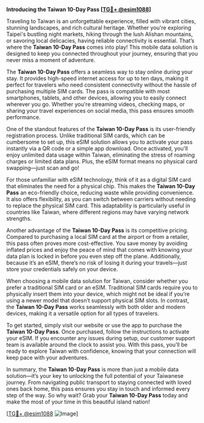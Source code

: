 **Introducing the Taiwan 10-Day Pass [[TG💪+ @esim1088](https://t.me/s/esim1088)]**

Traveling to Taiwan is an unforgettable experience, filled with vibrant cities, stunning landscapes, and rich cultural heritage. Whether you're exploring Taipei's bustling night markets, hiking through the lush Alishan mountains, or savoring local delicacies, having reliable connectivity is essential. That’s where the **Taiwan 10-Day Pass** comes into play! This mobile data solution is designed to keep you connected throughout your journey, ensuring that you never miss a moment of adventure.

The **Taiwan 10-Day Pass** offers a seamless way to stay online during your stay. It provides high-speed internet access for up to ten days, making it perfect for travelers who need consistent connectivity without the hassle of purchasing multiple SIM cards. The pass is compatible with most smartphones, tablets, and other devices, allowing you to easily connect wherever you go. Whether you're streaming videos, checking maps, or sharing your travel experiences on social media, this pass ensures smooth performance.

One of the standout features of the **Taiwan 10-Day Pass** is its user-friendly registration process. Unlike traditional SIM cards, which can be cumbersome to set up, this eSIM solution allows you to activate your pass instantly via a QR code or a simple app download. Once activated, you'll enjoy unlimited data usage within Taiwan, eliminating the stress of roaming charges or limited data plans. Plus, the eSIM format means no physical card swapping—just scan and go!

For those unfamiliar with eSIM technology, think of it as a digital SIM card that eliminates the need for a physical chip. This makes the **Taiwan 10-Day Pass** an eco-friendly choice, reducing waste while providing convenience. It also offers flexibility, as you can switch between carriers without needing to replace the physical SIM card. This adaptability is particularly useful in countries like Taiwan, where different regions may have varying network strengths.

Another advantage of the **Taiwan 10-Day Pass** is its competitive pricing. Compared to purchasing a local SIM card at the airport or from a retailer, this pass often proves more cost-effective. You save money by avoiding inflated prices and enjoy the peace of mind that comes with knowing your data plan is locked in before you even step off the plane. Additionally, because it’s an eSIM, there’s no risk of losing it during your travels—just store your credentials safely on your device.

When choosing a mobile data solution for Taiwan, consider whether you prefer a traditional SIM card or an eSIM. Traditional SIM cards require you to physically insert them into your device, which might not be ideal if you’re using a newer model that doesn’t support physical SIM slots. In contrast, the **Taiwan 10-Day Pass** works seamlessly with both older and modern devices, making it a versatile option for all types of travelers.

To get started, simply visit our website or use the app to purchase the **Taiwan 10-Day Pass**. Once purchased, follow the instructions to activate your eSIM. If you encounter any issues during setup, our customer support team is available around the clock to assist you. With this pass, you’ll be ready to explore Taiwan with confidence, knowing that your connection will keep pace with your adventures.

In summary, the **Taiwan 10-Day Pass** is more than just a mobile data solution—it’s your key to unlocking the full potential of your Taiwanese journey. From navigating public transport to staying connected with loved ones back home, this pass ensures you stay in touch and informed every step of the way. So why wait? Grab your **Taiwan 10-Day Pass** today and make the most of your time in this beautiful island nation!

[[TG💪+ @esim1088](https://t.me/s/esim1088) ![Image](https://i.postimg.cc/Y0z9fWf4/image.png)]
